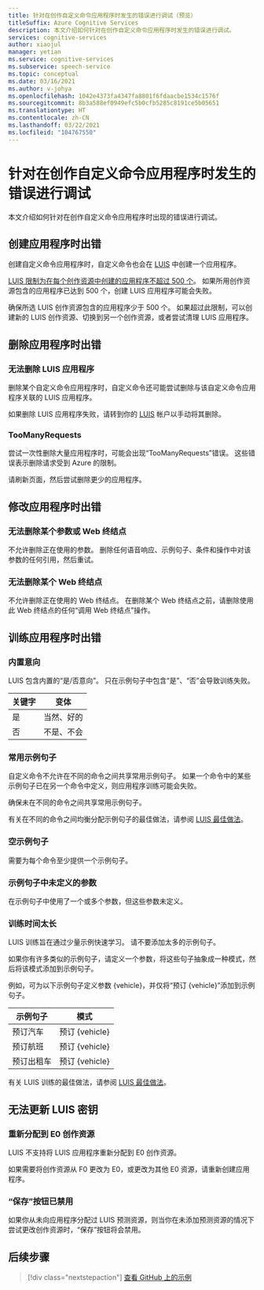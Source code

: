```yaml
---
title: 针对在创作自定义命令应用程序时发生的错误进行调试（预览）
titleSuffix: Azure Cognitive Services
description: 本文介绍如何针对在创作自定义命令应用程序时发生的错误进行调试。
services: cognitive-services
author: xiaojul
manager: yetian
ms.service: cognitive-services
ms.subservice: speech-service
ms.topic: conceptual
ms.date: 03/16/2021
ms.author: v-johya
ms.openlocfilehash: 1042e4373fa4347fa8801f6fdaacbe1534c1576f
ms.sourcegitcommit: 8b3a588ef0949efc5b0cfb5285c8191ce5b05651
ms.translationtype: HT
ms.contentlocale: zh-CN
ms.lasthandoff: 03/22/2021
ms.locfileid: "104767550"
---
```

# <a name="debug-errors-when-authoring-a-custom-commands-application"></a>针对在创作自定义命令应用程序时发生的错误进行调试

本文介绍如何针对在创作自定义命令应用程序时出现的错误进行调试。 

## <a name="errors-when-creating-an-application"></a>创建应用程序时出错
创建自定义命令应用程序时，自定义命令也会在 [LUIS](https://luis.azure.cn/) 中创建一个应用程序。 

[LUIS 限制为在每个创作资源中创建的应用程序不超过 500 个](../luis/luis-limits.md)。 如果所用创作资源包含的应用程序已达到 500 个，创建 LUIS 应用程序可能会失败。 

确保所选 LUIS 创作资源包含的应用程序少于 500 个。 如果超过此限制，可以创建新的 LUIS 创作资源、切换到另一个创作资源，或者尝试清理 LUIS 应用程序。  

## <a name="errors-when-deleting-an-application"></a>删除应用程序时出错
### <a name="cant-delete-luis-application"></a>无法删除 LUIS 应用程序
删除某个自定义命令应用程序时，自定义命令还可能尝试删除与该自定义命令应用程序关联的 LUIS 应用程序。

如果删除 LUIS 应用程序失败，请转到你的 [LUIS](https://luis.azure.cn/) 帐户以手动将其删除。

### <a name="toomanyrequests"></a>TooManyRequests
尝试一次性删除大量应用程序时，可能会出现“TooManyRequests”错误。 这些错误表示删除请求受到 Azure 的限制。 

请刷新页面，然后尝试删除更少的应用程序。

## <a name="errors-when-modifying-an-application"></a>修改应用程序时出错

### <a name="cant-delete-a-parameter-or-a-web-endpoint"></a>无法删除某个参数或 Web 终结点
不允许删除正在使用的参数。 删除任何语音响应、示例句子、条件和操作中对该参数的任何引用，然后重试。

### <a name="cant-delete-a-web-endpoint"></a>无法删除某个 Web 终结点
不允许删除正在使用的 Web 终结点。 在删除某个 Web 终结点之前，请删除使用此 Web 终结点的任何“调用 Web 终结点”操作。

## <a name="errors-when-training-an-application"></a>训练应用程序时出错
### <a name="built-in-intents"></a>内置意向
LUIS 包含内置的“是/否意向”。 只在示例句子中包含“是”、“否”会导致训练失败。 

| 关键字 | 变体 | 
| ------- | --------- | 
| 是 | 当然、好的 |
| 否 | 不是、不会 | 

### <a name="common-sample-sentences"></a>常用示例句子
自定义命令不允许在不同的命令之间共享常用示例句子。 如果一个命令中的某些示例句子已在另一个命令中定义，则应用程序训练可能会失败。 

确保未在不同的命令之间共享常用示例句子。 

有关在不同的命令之间均衡分配示例句子的最佳做法，请参阅 [LUIS 最佳做法](../luis/luis-concept-best-practices.md)。

### <a name="empty-sample-sentences"></a>空示例句子
需要为每个命令至少提供一个示例句子。

### <a name="undefined-parameter-in-sample-sentences"></a>示例句子中未定义的参数
在示例句子中使用了一个或多个参数，但这些参数未定义。

### <a name="training-takes-too-long"></a>训练时间太长
LUIS 训练旨在通过少量示例快速学习。 请不要添加太多的示例句子。 

如果你有许多类似的示例句子，请定义一个参数，将这些句子抽象成一种模式，然后将该模式添加到示例句子。

例如，可为以下示例句子定义参数 {vehicle}，并仅将“预订 {vehicle}”添加到示例句子。

| 示例句子 | 模式 | 
| ------- | ------- | 
| 预订汽车 | 预订 {vehicle} | 
| 预订航班 | 预订 {vehicle} |
| 预订出租车 | 预订 {vehicle} |

有关 LUIS 训练的最佳做法，请参阅 [LUIS 最佳做法](../luis/luis-concept-best-practices.md)。

## <a name="cant-update-luis-key"></a>无法更新 LUIS 密钥
### <a name="reassign-to-e0-authoring-resource"></a>重新分配到 E0 创作资源
LUIS 不支持将 LUIS 应用程序重新分配到 E0 创作资源。

如果需要将创作资源从 F0 更改为 E0，或更改为其他 E0 资源，请重新创建应用程序。 

<!--Not available in MC: how-to-custom-commands-deploy-cicd.md-->
### <a name="save-button-is-disabled"></a>“保存”按钮已禁用
如果你从未向应用程序分配过 LUIS 预测资源，则当你在未添加预测资源的情况下尝试更改创作资源时，“保存”按钮将会禁用。

## <a name="next-steps"></a>后续步骤

> [!div class="nextstepaction"]
> [查看 GitHub 上的示例](https://aka.ms/speech/cc-samples)


